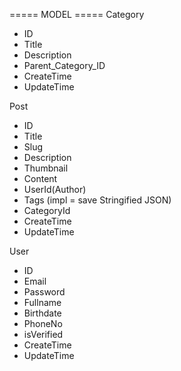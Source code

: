 ===== MODEL =====
Category

-   ID
-   Title
-   Description
-   Parent_Category_ID
-   CreateTime
-   UpdateTime

Post

-   ID
-   Title
-   Slug
-   Description
-   Thumbnail
-   Content
-   UserId(Author)
-   Tags (impl = save Stringified JSON)
-   CategoryId
-   CreateTime
-   UpdateTime

User

-   ID
-   Email
-   Password
-   Fullname
-   Birthdate
-   PhoneNo
-   isVerified
-   CreateTime
-   UpdateTime
